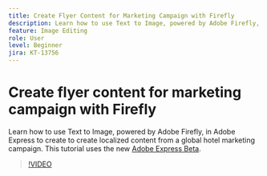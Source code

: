 ```yaml
---
title: Create Flyer Content for Marketing Campaign with Firefly
description: Learn how to use Text to Image, powered by Adobe Firefly, in Adobe Express localized content from a global hotel marketing campaign
feature: Image Editing
role: User
level: Beginner
jira: KT-13756
---
```

# Create flyer content for marketing campaign with Firefly

Learn how to use Text to Image, powered by Adobe Firefly, in Adobe Express to create to create  localized content from a global hotel marketing campaign. This tutorial uses the new [Adobe Express Beta](https://www.adobe.com/express/).

>[!VIDEO](https://video.tv.adobe.com/v/3422426?quality=12&learn=on&hidetitle=true)
